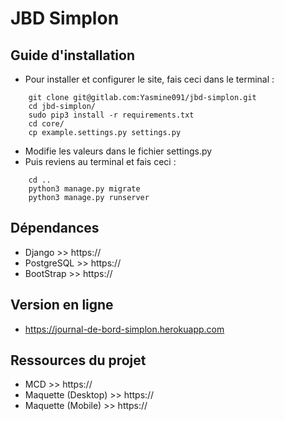 # JBD Simplon

## Guide d'installation
* Pour installer et configurer le site, fais ceci dans le terminal :
```
    git clone git@gitlab.com:Yasmine091/jbd-simplon.git
    cd jbd-simplon/
    sudo pip3 install -r requirements.txt
    cd core/
    cp example.settings.py settings.py
```
* Modifie les valeurs dans le fichier settings.py
* Puis reviens au terminal et fais ceci :
```
    cd ..
    python3 manage.py migrate
    python3 manage.py runserver
```

## Dépendances
* Django >> https://
* PostgreSQL >> https://
* BootStrap >>  https://

## Version en ligne
* https://journal-de-bord-simplon.herokuapp.com

## Ressources du projet
* MCD >> https://
* Maquette (Desktop) >> https://
* Maquette (Mobile) >> https://